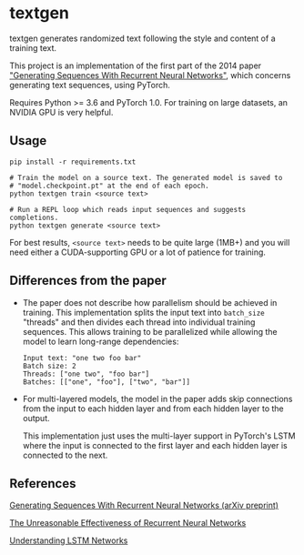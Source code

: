 # textgen

textgen generates randomized text following the style and content of a training
text.

This project is an implementation of the first part of the 2014 paper ["Generating Sequences With Recurrent Neural Networks"](https://arxiv.org/abs/1308.0850), which concerns
generating text sequences, using PyTorch.

Requires Python >= 3.6 and PyTorch 1.0. For training on large datasets, an
NVIDIA GPU is very helpful.

## Usage

```
pip install -r requirements.txt

# Train the model on a source text. The generated model is saved to
# "model.checkpoint.pt" at the end of each epoch.
python textgen train <source text>

# Run a REPL loop which reads input sequences and suggests completions.
python textgen generate <source text>
```

For best results, `<source text>` needs to be quite large (1MB+) and you will
need either a CUDA-supporting GPU or a lot of patience for training.

## Differences from the paper

- The paper does not describe how parallelism should be achieved in training.
  This implementation splits the input text into ``batch_size`` "threads"
  and then divides each thread into individual training sequences.
  This allows training to be parallelized while allowing the model to learn
  long-range dependencies:

  ```
  Input text: "one two foo bar"
  Batch size: 2
  Threads: ["one two", "foo bar"]
  Batches: [["one", "foo"], ["two", "bar"]]
  ```

- For multi-layered models, the model in the paper adds skip connections from
  the input to each hidden layer and from each hidden layer to the output.

  This implementation just uses the multi-layer support in PyTorch's LSTM where
  the input is connected to the first layer and each hidden layer is connected
  to the next.

## References

[Generating Sequences With Recurrent Neural Networks (arXiv preprint)](https://arxiv.org/abs/1308.0850)

[The Unreasonable Effectiveness of Recurrent Neural
Networks](https://karpathy.github.io/2015/05/21/rnn-effectiveness/)

[Understanding LSTM Networks](https://colah.github.io/posts/2015-08-Understanding-LSTMs/)
